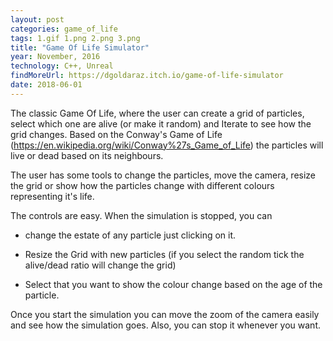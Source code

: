 ```yaml
---
layout: post
categories: game_of_life
tags: 1.gif 1.png 2.png 3.png
title: "Game Of Life Simulator"
year: November, 2016
technology: C++, Unreal
findMoreUrl: https://dgoldaraz.itch.io/game-of-life-simulator
date: 2018-06-01
---
```


The classic Game Of Life, where the user can create a grid of particles, select which one are alive (or make it random) and Iterate to see how the grid changes. Based on the Conway's Game of Life (https://en.wikipedia.org/wiki/Conway%27s_Game_of_Life) the particles will live or dead based on its neighbours.

The user has some tools to change the particles, move the camera, resize the grid or show how the particles change with different colours representing it's life.


The controls are easy. When the simulation is stopped, you can 

- change the estate of any particle just clicking on it. 

- Resize the Grid with new particles (if you select the random tick the alive/dead ratio will change the grid)

- Select that you want to show the colour change based on the age of the particle.

Once you start the simulation you can move the zoom of the camera easily and see how the simulation goes. Also, you can stop it whenever you want.